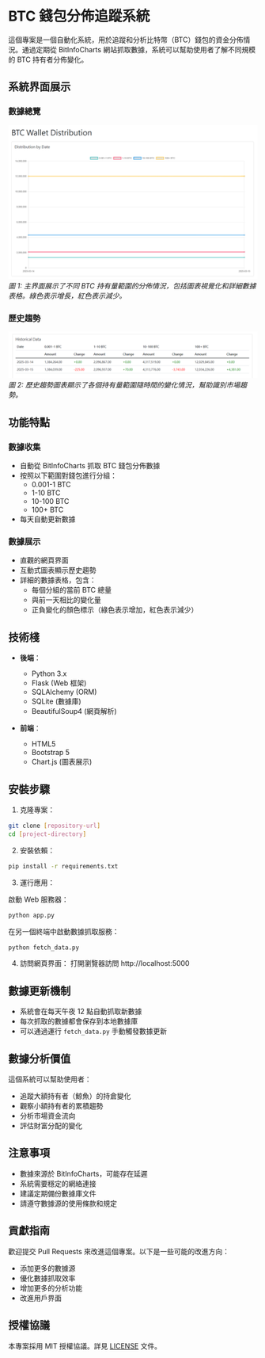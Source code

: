 # BTC 錢包分佈追蹤系統

這個專案是一個自動化系統，用於追蹤和分析比特幣（BTC）錢包的資金分佈情況。通過定期從 BitInfoCharts 網站抓取數據，系統可以幫助使用者了解不同規模的 BTC 持有者分佈變化。

## 系統界面展示

### 數據總覽
![數據總覽界面](images/1.png)
*圖 1: 主界面展示了不同 BTC 持有量範圍的分佈情況，包括圖表視覺化和詳細數據表格。綠色表示增長，紅色表示減少。*

### 歷史趨勢
![歷史趨勢分析](images/2.png)
*圖 2: 歷史趨勢圖表顯示了各個持有量範圍隨時間的變化情況，幫助識別市場趨勢。*

## 功能特點

### 數據收集
- 自動從 BitInfoCharts 抓取 BTC 錢包分佈數據
- 按照以下範圍對錢包進行分組：
  - 0.001-1 BTC
  - 1-10 BTC
  - 10-100 BTC
  - 100+ BTC
- 每天自動更新數據

### 數據展示
- 直觀的網頁界面
- 互動式圖表顯示歷史趨勢
- 詳細的數據表格，包含：
  - 每個分組的當前 BTC 總量
  - 與前一天相比的變化量
  - 正負變化的顏色標示（綠色表示增加，紅色表示減少）

## 技術棧

- **後端**：
  - Python 3.x
  - Flask (Web 框架)
  - SQLAlchemy (ORM)
  - SQLite (數據庫)
  - BeautifulSoup4 (網頁解析)

- **前端**：
  - HTML5
  - Bootstrap 5
  - Chart.js (圖表展示)

## 安裝步驟

1. 克隆專案：
```bash
git clone [repository-url]
cd [project-directory]
```

2. 安裝依賴：
```bash
pip install -r requirements.txt
```

3. 運行應用：

啟動 Web 服務器：
```bash
python app.py
```

在另一個終端中啟動數據抓取服務：
```bash
python fetch_data.py
```

4. 訪問網頁界面：
打開瀏覽器訪問 http://localhost:5000

## 數據更新機制

- 系統會在每天午夜 12 點自動抓取新數據
- 每次抓取的數據都會保存到本地數據庫
- 可以通過運行 `fetch_data.py` 手動觸發數據更新

## 數據分析價值

這個系統可以幫助使用者：
- 追蹤大額持有者（鯨魚）的持倉變化
- 觀察小額持有者的累積趨勢
- 分析市場資金流向
- 評估財富分配的變化

## 注意事項

- 數據來源於 BitInfoCharts，可能存在延遲
- 系統需要穩定的網絡連接
- 建議定期備份數據庫文件
- 請遵守數據源的使用條款和規定

## 貢獻指南

歡迎提交 Pull Requests 來改進這個專案。以下是一些可能的改進方向：
- 添加更多的數據源
- 優化數據抓取效率
- 增加更多的分析功能
- 改進用戶界面

## 授權協議

本專案採用 MIT 授權協議。詳見 [LICENSE](LICENSE) 文件。 